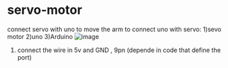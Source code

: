 # servo-motor
connect servo with uno to move the arm 
to connect uno with servo:
1)sevo motor
2)uno
3)Arduino
![image](https://user-images.githubusercontent.com/107954137/184961802-7ff0a3a5-c686-4b76-b9d5-3ffa225b0f52.png)
1) connect the wire in 5v and  GND , 9pn (depende in code that define the port)





